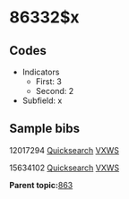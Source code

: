 # 86332$x

## Codes

-   Indicators
    -   First: 3
    -   Second: 2
-   Subfield: x

## Sample bibs

12017294 [Quicksearch](https://search.library.yale.edu/catalog/12017294) [VXWS](http://prodorbis.library.yale.edu:7014/vxws/GetHoldingsService?bibId=12017294)

15634102 [Quicksearch](https://search.library.yale.edu/catalog/15634102) [VXWS](http://prodorbis.library.yale.edu:7014/vxws/GetHoldingsService?bibId=15634102)

**Parent topic:**[863](../../tags/863/863.md)

